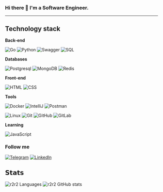 ### Hi there 👋 I'm a Software Engineer.
<hr>


## Technology stack

**Back-end**

![Go](https://img.shields.io/static/v1?style=for-the-badge&message=Go&color=181717&logo=Go&logoColor=FFFFFF&label=)
![Python](https://img.shields.io/badge/-Python-181717?style=for-the-badge&logo=Python&bg_color=00000000)
![Swagger](https://img.shields.io/static/v1?style=for-the-badge&message=Swagger&color=181717&logo=Swagger&logoColor=85EA2D&label=)
![SQL](https://img.shields.io/badge/-SQL-181717?style=for-the-badge)


**Databases**

![Postgresql](https://img.shields.io/badge/-Postgresql-181717?style=for-the-badge&logo=Postgresql)
![MongoDB](https://img.shields.io/badge/-Mongodb-181717?style=for-the-badge&logo=MongoDB)
![Redis](https://img.shields.io/badge/-Redis-181717?style=for-the-badge&logo=Redis)

**Front-end**

![HTML](https://img.shields.io/badge/HTML-181717?style=for-the-badge&logo=HTML5)
![CSS](https://img.shields.io/badge/CSS-181717?style=for-the-badge&logo=CSS3)

**Tools**

![Docker](https://img.shields.io/badge/-Docker-181717?style=for-the-badge&logo=docker&logoColor=white)
![IntelliJ](https://img.shields.io/badge/-IntelliJ%20IDEA-181717?style=for-the-badge&logo=jetbrains)
![Postman](https://img.shields.io/badge/Postman-181717?style=for-the-badge&logo=postman)

![Linux](https://img.shields.io/badge/Linux-181717?style=for-the-badge&logo=linux)
![Git](https://img.shields.io/badge/-Git-181717?style=for-the-badge&logo=git)
![GitHub](https://img.shields.io/badge/-GitHub-181717?style=for-the-badge&logo=github)
![GitLab](https://img.shields.io/badge/GitLab-181717?style=for-the-badge&logo=gitlab&logoColor=white)

**Learning**

![JavaScript](https://img.shields.io/badge/JavaScript-181717?style=for-the-badge&logo=JavaScript)

### Follow me
[![Telegram](https://img.shields.io/badge/Telegram-181717?style=for-the-badge&logo=Telegram)](https://t.me/dmitry_sdr)
[![LinkedIn](https://img.shields.io/badge/LinkedIn-181717?style=for-the-badge&logo=LinkedIn)](https://www.linkedin.com/in/dmitry-s-68175710b/)

## 𝗦𝘁𝗮𝘁𝘀

![r2r2 Languages](https://github-readme-stats.vercel.app/api/top-langs/?username=r2r2&layout=compact&count_private=true&theme=gruvbox&hide=JavaScript,HTML,CSS&bg_color=00000000)
![r2r2 GitHub stats](https://github-readme-stats.vercel.app/api?username=r2r2&show_icons=true&theme=gruvbox&include_all_commits=true&count_private=true&hide=issues,contribs&bg_color=00000000)
